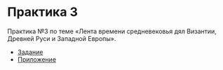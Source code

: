 # Практика 3

Практика №3 по теме «Лента времени средневековья дял Византии, Древней Руси и Западной Европы».

- [Задание](https://github.com/maxbarsukov/itmo/blob/master/%D0%B8%D1%81%D1%82%D0%BE%D1%80%D0%B8%D1%8F/%D0%BF%D1%80%D0%B0%D0%BA%D1%82%D0%B8%D0%BA%D0%B0/%D0%9F%D1%80%D0%B0%D0%BA%D1%82%D0%B8%D0%BA%D0%B0%203/%D0%98%D0%97%D0%A0%D0%9A-1.2-22-%D0%9E%20%D0%9F%D1%80%D0%B0%D0%BA%D1%82%D0%B8%D0%BA%D0%B0%20%E2%84%963%2C%20%D0%91%D0%B0%D1%80%D1%81%D1%83%D0%BA%D0%BE%D0%B2%20%D0%9C.png)
- [Приложение](https://github.com/maxbarsukov/itmo/blob/master/%D0%B8%D1%81%D1%82%D0%BE%D1%80%D0%B8%D1%8F/%D0%BF%D1%80%D0%B0%D0%BA%D1%82%D0%B8%D0%BA%D0%B0/%D0%9F%D1%80%D0%B0%D0%BA%D1%82%D0%B8%D0%BA%D0%B0%203/%D0%98%D0%97%D0%A0%D0%9A-1.2-22-%D0%9E%20%D0%9F%D1%80%D0%B0%D0%BA%D1%82%D0%B8%D0%BA%D0%B0%20%E2%84%963,%20%D0%9F%D1%80%D0%B8%D0%BB%D0%BE%D0%B6%D0%B5%D0%BD%D0%B8%D0%B5,%20%D0%91%D0%B0%D1%80%D1%81%D1%83%D0%BA%D0%BE%D0%B2%20%D0%9C.docx)

